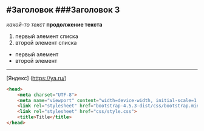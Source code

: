 #Заголовок
###Заголовок 3
---
*какой-то текст*   **продолжение текста**
1. первый элемент списка
2. второй элемент списка

* первый элемент
* второй элемент

---
[Яндекс] (https://ya.ru/)

``` html
<head>
    <meta charset="UTF-8">
    <meta name="viewport" content="width=device-width, initial-scale=1.0">
    <link rel="stylesheet" href="bootstrap-4.5.3-dist/css/bootstrap.min.css">
    <link rel="stylesheet" href="css/style.css">
    <title>Title</title>
</head>
```